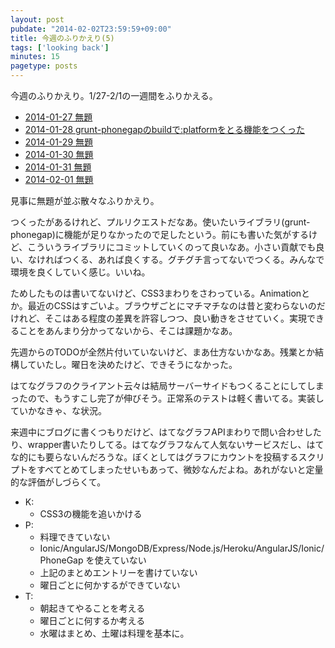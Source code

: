 ```yaml
---
layout: post
pubdate: "2014-02-02T23:59:59+09:00"
title: 今週のふりかえり(5)
tags: ['looking back']
minutes: 15
pagetype: posts
---
```

今週のふりかえり。1/27-2/1の一週間をふりかえる。

- [2014-01-27 無題](http://blog.bouzuya.net/2014/01/27/diary/)
- [2014-01-28 grunt-phonegapのbuildで:platformをとる機能をつくった](http://blog.bouzuya.net/2014/01/28/diary/)
- [2014-01-29 無題](http://blog.bouzuya.net/2014/01/29/diary/)
- [2014-01-30 無題](http://blog.bouzuya.net/2014/01/30/diary/)
- [2014-01-31 無題](http://blog.bouzuya.net/2014/01/31/diary/)
- [2014-02-01 無題](http://blog.bouzuya.net/2014/02/01/diary/)

見事に無題が並ぶ散々なふりかえり。

つくったがあるけれど、プルリクエストだなあ。使いたいライブラリ(grunt-phonegap)に機能が足りなかったので足したという。前にも書いた気がするけど、こういうライブラリにコミットしていくのって良いなあ。小さい貢献でも良い、なければつくる、あれば良くする。グチグチ言ってないでつくる。みんなで環境を良くしていく感じ。いいね。

ためしたものは書いてないけど、CSS3まわりをさわっている。Animationとか。最近のCSSはすごいよ。ブラウザごとにマチマチなのは昔と変わらないのだけれど、そこはある程度の差異を許容しつつ、良い動きをさせていく。実現できることをあんまり分かってないから、そこは課題かなあ。

先週からのTODOが全然片付いていないけど、まあ仕方ないかなあ。残業とか結構していたし。曜日を決めたけど、できそうになかった。

はてなグラフのクライアント云々は結局サーバーサイドもつくることにしてしまったので、もうすこし完了が伸びそう。正常系のテストは軽く書いてる。実装していかなきゃ、な状況。

来週中にブログに書くつもりだけど、はてなグラフAPIまわりで問い合わせしたり、wrapper書いたりしてる。はてなグラフなんて人気ないサービスだし、はてな的にも要らないんだろうな。ぼくとしてはグラフにカウントを投稿するスクリプトをすべてとめてしまったせいもあって、微妙なんだよね。あれがないと定量的な評価がしづらくて。

- K:
  - CSS3の機能を追いかける
- P:
  - 料理できていない
  - Ionic/AngularJS/MongoDB/Express/Node.js/Heroku/AngularJS/Ionic/PhoneGap を使えていない
  - 上記のまとめエントリーを書けていない
  - 曜日ごとに何かするができていない
- T:
  - 朝起きてやることを考える
  - 曜日ごとに何するか考える
  - 水曜はまとめ、土曜は料理を基本に。

